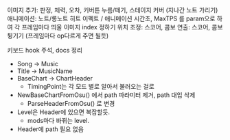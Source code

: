 이미지 추가: 판정, 체력, 오차, 키버튼 누름/떼기, 스테이지 커버 (지나간 노트 가리기)
애니메이션: 노트/롱노트 히트 이펙트 / 애니메이션 시간초, MaxTPS 를 param으로 하여 각 프레임마다 띄울 이미지 index 정하기 
위치 조정: 스코어, 콤보 
연출: 스코어, 콤보 튕기기 (프레임마다 op다르게 주면 될듯)

키보드 hook
주석, docs 정리

* Song -> Music
* Title -> MusicName
* BaseChart -> ChartHeader 
    - TimingPoint는 각 모드 별로 알아서 불러오는 걸로
* NewBaseChartFromOsu() 에서 path 파라미터 제거, path 대입 삭제
    - ParseHeaderFromOsu() 로 변경
* Level은 Header에 있으면 복잡할듯. 
    - mods마다 바뀌는 level.
* Header에 path 필요 없음